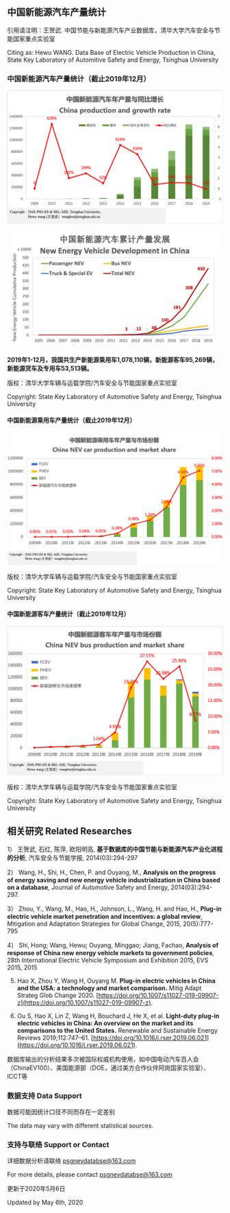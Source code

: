 ## 中国新能源汽车产量统计

引用请注明：王贺武. 中国节能与新能源汽车产业数据库，清华大学汽车安全与节能国家重点实验室

Citing as: Hewu WANG. Data Base of Electric Vehicle Production in China, State Key Laboratory of Automitive Safety and Energy, Tsinghua University

### 中国新能源汽车产量统计（截止2019年12月）

![all_y](201912figure/all_y.png?raw=true)

![all_c](201912figure/all_y_com.png?raw=true)

**2019年1-12月，我国共生产新能源乘用车1,078,110辆，新能源客车95,269辆，新能源货车及专用车53,513辆。**

版权：清华大学车辆与运载学院/汽车安全与节能国家重点实验室

Copyright:  State Key Laboratory of Automotive Safety and Energy, Tsinghua University

#### 中国新能源乘用车产量统计（截止2019年12月）

![py_y](201912figure/pv_y.png?raw=true)

版权：清华大学车辆与运载学院/汽车安全与节能国家重点实验室

Copyright:  State Key Laboratory of Automotive Safety and Energy, Tsinghua University

#### 中国新能源客车产量统计（截止2019年12月）

![py_y](201912figure/cv_y.png?raw=true)

版权：清华大学车辆与运载学院/汽车安全与节能国家重点实验室

Copyright:  State Key Laboratory of Automotive Safety and Energy, Tsinghua University


## 相关研究 Related Researches

1）	王贺武, 石红, 陈萍, 欧阳明高, **基于数据库的中国节能与新能源汽车产业化进程的分析**, 汽车安全与节能学报, 2014(03):294-297

2）  Wang, H., Shi, H., Chen, P. and Ouyang, M., **Analysis on the progress of energy saving and new energy vehicle industrialization in China based on a database**, Journal of Automotive Safety and Energy, 2014(03):294-297.	

3）	Zhou, Y., Wang, M., Hao, H., Johnson, L., Wang, H. and Hao, H., **Plug-in electric vehicle market penetration and incentives: a global review**, Mitigation and Adaptation Strategies for Global Change, 2015, 20(5):777-795		

4）	Shi, Hong; Wang, Hewu; Ouyang, Minggao; Jiang, Fachao, **Analysis of response of China new energy vehicle markets to government policies**,  28th International Electric Vehicle Symposium and Exhibition 2015, EVS 2015, 2015

5)   Hao X, Zhou Y, Wang H, Ouyang M. **Plug-in electric vehicles in China and the USA: a technology and market comparison.** Mitig Adapt Strateg Glob Change 2020. [https://doi.org/10.1007/s11027-019-09907-z](https://doi.org/10.1007/s11027-019-09907-z).

6)   Ou S, Hao X, Lin Z, Wang H, Bouchard J, He X, et al. **Light-duty plug-in electric vehicles in China: An overview on the market and its comparisons to the United States.** Renewable and Sustainable Energy Reviews 2019;112:747–61. [https://doi.org/10.1016/j.rser.2019.06.021](https://doi.org/10.1016/j.rser.2019.06.021).

数据库输出的分析结果多次被国际权威机构使用，如中国电动汽车百人会（ChinaEV100）、美国能源部（DOE，通过美方合作伙伴阿岗国家实验室）、ICCT等													
### 数据支持 Data Support

数据可能因统计口径不同而存在一定差别

The data may vary with different statistical sources.


### 支持与联络 Support or Contact

详细数据分析请联络 psgnevdatabse@163.com

For more details, please contact psgnevdatabse@163.com

更新于2020年5月6日

Updated by May 6th, 2020


